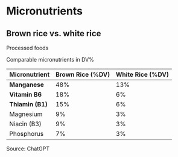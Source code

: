 # Micronutrients

## Brown rice vs. white rice

Processed foods

Comparable micronutrients in DV%

| Micronutrient    | Brown Rice (%DV) | White Rice (%DV) | 
| ---------------- | ---------------- | ---------------- | 
| **Manganese**    | 48%              | 13%              | 
| **Vitamin B6**   | 18%              | 6%               | 
| **Thiamin (B1)** | 15%              | 6%               | 
| Magnesium    | 9%               | 3%               | 
| Niacin (B3)  | 9%               | 3%               | 
| Phosphorus   | 7%               | 3%               | 

Source: ChatGPT
